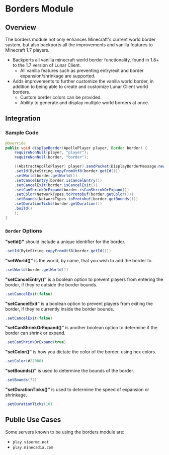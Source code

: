 # Borders Module

## Overview

The borders module not only enhances Minecraft's current world border system, but also backports all the improvements and vanilla features to Minecraft 1.7 players.

* Backports all vanilla minecraft world border functionality, found in 1.8+ to the 1.7 version of Lunar Client.
  * All vanilla features such as preventing entry/exit and border expansion/shrinkage are supported.
* Adds improvements to further customize the vanilla world border, in addition to being able to create and customize Lunar Client world borders.
  * Custom border colors can be provided.
  * Ability to generate and display multiple world borders at once.

## Integration

### Sample Code

```java
@Override
public void displayBorder(ApolloPlayer player, Border border) {
    requireNonNull(player, "player"); 
    requireNonNull(border, "border");

    ((AbstractApolloPlayer) player).sendPacket(DisplayBorderMessage.newBuilder()
    .setId(ByteString.copyFromUtf8(border.getId()))
    .setWorld(border.getWorld())
    .setCancelEntry(border.isCancelEntry())
    .setCancelExit(border.isCancelExit())
    .setCanShrinkOrExpand(border.isCanShrinkOrExpand())
    .setColor(NetworkTypes.toProtobuf(border.getColor()))
    .setBounds(NetworkTypes.toProtobuf(border.getBounds()))
    .setDurationTicks(border.getDuration())
    .build()
    );
}
```

### `Border` Options

**"setId()"** should include a unique identifier for the border.
```java
.setId(ByteString.copyFromUtf8(border.getId()))
```

**"setWorld()"** is the world, by name, that you wish to add the border to.
```java
.setWorld(border.getWorld())
```

**"setCancelEntry()"** is a boolean option to prevent players from entering the border, if they're outside the border bounds.
```java
.setCancelExit(false)
```

**"setCancelExit"** is a boolean option to prevent players from exiting the border, if they're currently inside the border bounds.
```java
.setCancelExit(false)
```

**"setCanShrinkOrExpand()"** is another boolean option to determine if the border can shrink or expand.
```java
.setCanShrinkOrExpand(true)
```

**"setColor()"** is how you dictate the color of the border, using hex colors.
```java
.setColor(#22000)
```

**"setBounds()"** is used to determine the bounds of the border.
```java
.setBounds(??)
```

**"setDurationTicks()"** is used to determine the speed of expansion or shrinkage.
```java
.setDurationTicks(10)
```

## Public Use Cases
Some servers known to be using the borders module are:
* ```play.vipermc.net```
* ```play.minecadia.com```
